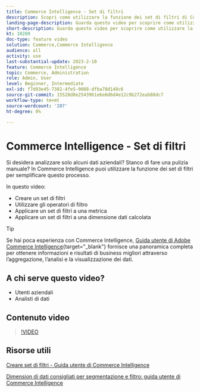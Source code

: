 ```yaml
---
title: Commerce Intelligence - Set di filtri
description: Scopri come utilizzare la funzione dei set di filtri di Commerce Intelligence per semplificare la generazione di rapporti sui dati aziendali per Adobe Commerce e Magento Open Source.
landing-page-description: Guarda questo video per scoprire come utilizzare la funzione dei set di filtri di Commerce Intelligence per semplificare la generazione di rapporti sui dati aziendali.
short-description: Guarda questo video per scoprire come utilizzare la funzione dei set di filtri MBCommerce IntelligenceI per semplificare la generazione di rapporti sui dati aziendali.
kt: 10289
doc-type: feature video
solution: Commerce,Commerce Intelligence
audience: all
activity: use
last-substantial-update: 2023-2-10
feature: Commerce Intelligence
topic: Commerce, Administration
role: Admin, User
level: Beginner, Intermediate
exl-id: f7d93e45-7382-4fe5-9088-dfba78d148c6
source-git-commit: 15528d0e2543961e6e6d6d4e12c9b272eab88dc7
workflow-type: tm+mt
source-wordcount: '207'
ht-degree: 0%

---
```


# Commerce Intelligence - Set di filtri

Si desidera analizzare solo alcuni dati aziendali? Stanco di fare una pulizia manuale? In Commerce Intelligence puoi utilizzare la funzione dei set di filtri per semplificare questo processo.

In questo video:

- Creare un set di filtri
- Utilizzare gli operatori di filtro
- Applicare un set di filtri a una metrica
- Applicare un set di filtri a una dimensione dati calcolata

>[!TIP]
>
>Se hai poca esperienza con Commerce Intelligence, [Guida utente di Adobe Commerce Intelligence](https://experienceleague.adobe.com/docs/commerce-business-intelligence/mbi/guide-overview.html){target="_blank"} fornisce una panoramica completa per ottenere informazioni e risultati di business migliori attraverso l’aggregazione, l’analisi e la visualizzazione dei dati.

## A chi serve questo video?

- Utenti aziendali
- Analisti di dati

## Contenuto video

>[!VIDEO](https://video.tv.adobe.com/v/342408?quality=12&learn=on)

## Risorse utili

[Creare set di filtri - Guida utente di Commerce Intelligence](https://experienceleague.adobe.com/docs/commerce-business-intelligence/mbi/build/reports/ess-manage-data-filters.html)

[Dimension di dati consigliati per segmentazione e filtro: guida utente di Commerce Intelligence](https://experienceleague.adobe.com/docs/commerce-business-intelligence/mbi/best-practices/data/segment-filter.html)
